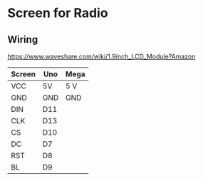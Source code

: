 # Screen for Radio

## Wiring

https://www.waveshare.com/wiki/1.9inch_LCD_Module?Amazon

| Screen | Uno | Mega |
|--------|-----|------|
| VCC    | 5V  | 5 V  |
| GND    | GND | GND  |
| DIN    | D11 |
| CLK    | D13 |
| CS     | D10 |
| DC     | D7  |
| RST    | D8  |
| BL     | D9  |